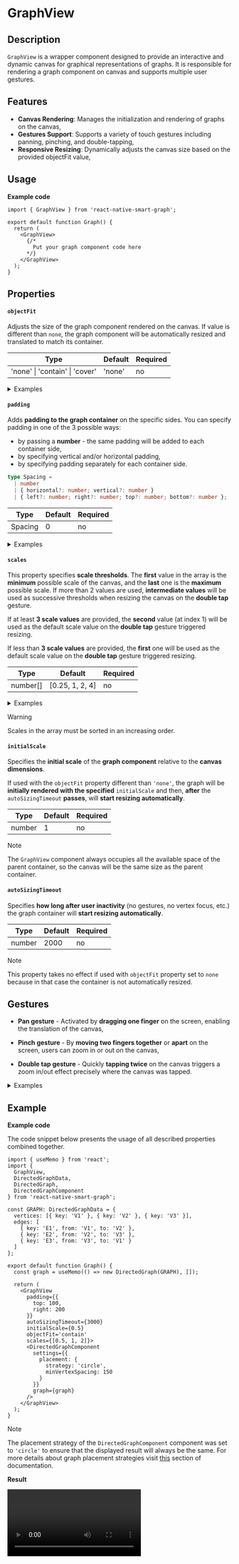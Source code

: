 # GraphView

## Description

`GraphView` is a wrapper component designed to provide an interactive and dynamic canvas for graphical representations of graphs. It is responsible for rendering a graph component on canvas and supports multiple user gestures.

## Features

- **Canvas Rendering**: Manages the initialization and rendering of graphs on the canvas,
- **Gestures Support**: Supports a variety of touch gestures including panning, pinching, and double-tapping,
- **Responsive Resizing**: Dynamically adjusts the canvas size based on the provided objectFit value,

## Usage

**Example code**

```tsx
import { GraphView } from 'react-native-smart-graph';

export default function Graph() {
  return (
    <GraphView>
      {/* 
        Put your graph component code here
      */}
    </GraphView>
  );
}
```

## Properties

#### `objectFit`

Adjusts the size of the graph component rendered on the canvas. If value is different than `none`, the graph component will be automatically resized and translated to match its container.

| Type                                   | Default | Required |
| -------------------------------------- | ------- | -------- |
| 'none' &#124; 'contain' &#124; 'cover' | 'none'  | no       |

<details>
<summary>Examples</summary>
<article>
<table>
  <tr>
    <th>'none'</th>
    <th>'contain'</th>
    <th>'cover'</th>
  </tr>
  <tr>
    <td><img src="./assets/images/components/GraphView/object-fit-none.png" alt="objectFit none example" /></td>
    <td><img src="./assets/images/components/GraphView/object-fit-contain.png" alt="objectFit contain example" /></td>
    <td><img src="./assets/images/components/GraphView/object-fit-cover.png" alt="objectFit cover example" /></td>
  </tr>
</table>
</article>
</details>

#### `padding`

Adds **padding to the graph container** on the specific sides. You can specify padding in one of the 3 possible ways:

- by passing a **number** - the same padding will be added to each container side,
- by specifying vertical and/or horizontal padding,
- by specifying padding separately for each container side.

```ts
type Spacing =
  | number
  | { horizontal?: number; vertical?: number }
  | { left?: number; right?: number; top?: number; bottom?: number };
```

| Type    | Default | Required |
| ------- | ------- | -------- |
| Spacing | 0       | no       |

<details>
<summary>Examples</summary>
<article>
<strong>Adding padding to all 4 sides</strong>
<table>
  <tr>
    <th>0    </th>
    <th>100</th>
    <th>500</th>
  </tr>
  <tr>
    <td><img src="./assets/images/components/GraphView/padding-0-contain.png" alt="padding 0 example" /></td>
    <td><img src="./assets/images/components/GraphView/padding-100-contain.png" alt="padding 100 example" /></td>
    <td><img src="./assets/images/components/GraphView/padding-500-contain.png" alt="padding 500 example" /></td>
  </tr>
</table>

<div class="alert callout note">
<p class="title"><span class="icon icon-note"></span>Note</p>
<p>In the example above the <code>objectFit</code> property was set to <code>'contain'</code>. When it is set to <code>'none'</code>, adding padding to all 4 sides od the graph container will not be visible during the initial render because the scale of the container is calculated based on the <code>initialScale</code> property.</p> Even if not visible, padding is added, which can be noticed while panning the canvas.
</div>

<strong>Adding padding separately to each side</strong>

<table>
  <tr>
    <th>{ left: 500 }</th>
    <th>{ right: 500 }</th>
    <th>{ top: 500 }</th>
    <th>{ bottom: 500 }</th>
  </tr>
  <tr>
    <td><img src="./assets/images/components/GraphView/padding-left.png" alt="padding left example" /></td>
    <td><img src="./assets/images/components/GraphView/padding-right.png" alt="padding right example" /></td>
    <td><img src="./assets/images/components/GraphView/padding-top.png" alt="padding top example" /></td>
    <td><img src="./assets/images/components/GraphView/padding-bottom.png" alt="padding bottom example" /></td>
  </tr>
</table>
</article>
</details>

#### `scales`

This property specifies **scale thresholds**. The **first** value in the array is the **minimum** possible scale of the canvas, and the **last** one is the **maximum** possible scale. If more than 2 values are used, **intermediate values** will be used as successive thresholds when resizing the canvas on the **double tap** gesture.

If at least **3 scale values** are provided, the **second** value (at index 1) will be used as the default scale value on the **double tap** gesture triggered resizing.

If less than **3 scale values** are provided, the **first** one will be used as the default scale value on the **double tap** gesture triggered resizing.

| Type     | Default         | Required |
| -------- | --------------- | -------- |
| number[] | [0.25, 1, 2, 4] | no       |

<details>
<summary>Examples</summary>
<article>
<table>
  <tr>
    <th>min scale (0.25)</th>
    <th>max scale (4)</th>
    <th>intermediate (1, 2, 4)</th>
  </tr>
  <tr>
    <td><img src="./assets/images/components/GraphView/scale-min.gif" alt="minimum scale example" /></td>
    <td><img src="./assets/images/components/GraphView/scale-max.gif" alt="maximum scale example" /></td>
    <td><img src="./assets/images/components/GraphView/scale-intermediate.gif" alt="intermediate scales example" /></td>
  </tr>
</table>
</article>
</details>

> [!WARNING]
> Scales in the array must be sorted in an increasing order.

#### `initialScale`

Specifies the **initial scale** of the **graph component** relative to the **canvas dimensions**.

If used with the `objectFit` property different than `'none'`, the graph will be **initially rendered with the specified** `initialScale` and then, **after** the `autoSizingTimeout` **passes**, will **start resizing automatically**.

| Type   | Default | Required |
| ------ | ------- | -------- |
| number | 1       | no       |

> [!NOTE]
> The `GraphView` component always occupies all the available space of the parent container, so the canvas will be the same size as the parent container.

#### `autoSizingTimeout`

Specifies **how long after user inactivity** (no gestures, no vertex focus, etc.) the graph container will **start resizing automatically**.

| Type   | Default | Required |
| ------ | ------- | -------- |
| number | 2000    | no       |

> [!NOTE]
> This property takes no effect if used with `objectFit` property set to `none` because in that case the container is not automatically resized.

## Gestures

- **Pan gesture** - Activated by **dragging one finger** on the screen, enabling the translation of the canvas,

- **Pinch gesture** - By **moving two fingers together** or **apart** on the screen, users can zoom in or out on the canvas,

- **Double tap gesture** - Quickly **tapping twice** on the canvas triggers a zoom in/out effect precisely where the canvas was tapped.

<details>
<summary>Examples</summary>
<article>
<table>
  <tr>
    <th>pan</th>
    <th>pinch</th>
    <th>double tap</th>
  </tr>
  <tr>
    <td><video src="./assets/videos/components/GraphView/gesture-pan.mp4"></video></td>
    <td><video src="./assets/videos/components/GraphView/gesture-pinch.mp4"></video></td>
    <td><video src="./assets/videos/components/GraphView/gesture-double-tap.mp4"></video></td>
  </tr>
</table>
</article>
</details>

## Example

**Example code**

The code snippet below presents the usage of all described properties combined together.

```tsx
import { useMemo } from 'react';
import {
  GraphView,
  DirectedGraphData,
  DirectedGraph,
  DirectedGraphComponent
} from 'react-native-smart-graph';

const GRAPH: DirectedGraphData = {
  vertices: [{ key: 'V1' }, { key: 'V2' }, { key: 'V3' }],
  edges: [
    { key: 'E1', from: 'V1', to: 'V2' },
    { key: 'E2', from: 'V2', to: 'V3' },
    { key: 'E3', from: 'V3', to: 'V1' }
  ]
};

export default function Graph() {
  const graph = useMemo(() => new DirectedGraph(GRAPH), []);

  return (
    <GraphView
      padding={{
        top: 100,
        right: 200
      }}
      autoSizingTimeout={3000}
      initialScale={0.5}
      objectFit='contain'
      scales={[0.5, 1, 2]}>
      <DirectedGraphComponent
        settings={{
          placement: {
            strategy: 'circle',
            minVertexSpacing: 150
          }
        }}
        graph={graph}
      />
    </GraphView>
  );
}
```

> [!NOTE]
> The placement strategy of the `DirectedGraphComponent` component was set to `'circle'` to ensure that the displayed result will always be the same. For more details about graph placement strategies visit [this](pages/placement/circle.md) section of documentation.

**Result**

<video src="./assets/videos/components/GraphView/graph-view-example.mp4" style="width: 300px"></video>
